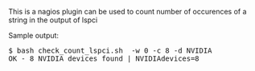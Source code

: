 This is a nagios plugin can be used to count number of occurences of a string in the output of lspci

Sample output:

<pre>
$ bash check_count_lspci.sh  -w 0 -c 8 -d NVIDIA
OK - 8 NVIDIA devices found | NVIDIAdevices=8
</pre>
